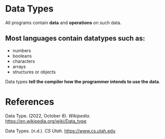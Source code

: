 # Data Types 

All programs contain **data** and **operations** on such data. 

## Most languages contain datatypes such as: 
- numbers 
- booleans 
- characters 
- arrays 
- structures or objects 



Data types **tell the compiler how the programmer intends to use the data**. 

# References 
Data Type. (2022, October 8). *Wikipedia*. <https://en.wikipedia.org/wiki/Data_type> 

Data Types. (n.d.). *CS Utah*. <https://www.cs.utah.edu> 
